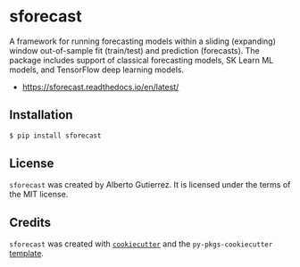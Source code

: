 # sforecast

A framework for running forecasting models within a sliding (expanding) window out-of-sample fit (train/test) and prediction (forecasts). The package includes support of classical forecasting models, SK Learn ML models, and TensorFlow deep learning models.

- https://sforecast.readthedocs.io/en/latest/

## Installation

```bash
$ pip install sforecast
```

## License

`sforecast` was created by Alberto Gutierrez. It is licensed under the terms of the MIT license.

## Credits

`sforecast` was created with [`cookiecutter`](https://cookiecutter.readthedocs.io/en/latest/) and the `py-pkgs-cookiecutter` [template](https://github.com/py-pkgs/py-pkgs-cookiecutter).
